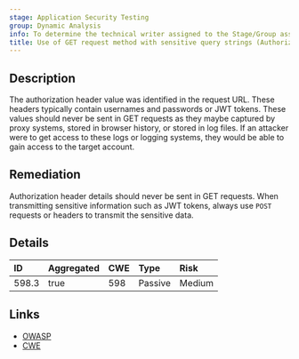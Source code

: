 ```yaml
---
stage: Application Security Testing
group: Dynamic Analysis
info: To determine the technical writer assigned to the Stage/Group associated with this page, see https://handbook.gitlab.com/handbook/product/ux/technical-writing/#assignments
title: Use of GET request method with sensitive query strings (Authorization header details)
---
```


## Description

The authorization header value was identified in the request URL. These headers typically contain
usernames and passwords or JWT tokens. These values should never be sent in GET requests as they
maybe captured by proxy systems, stored in browser history, or stored in log files. If an attacker
were to get access to these logs or logging systems, they would be able to gain access to the
target account.

## Remediation

Authorization header details should never be sent in GET requests. When transmitting sensitive information
such as JWT tokens, always use `POST` requests or headers to transmit the sensitive data.

## Details

| ID | Aggregated | CWE | Type | Risk |
|:---|:-----------|:----|:-----|:-----|
| 598.3 | true | 598 | Passive | Medium |

## Links

- [OWASP](https://owasp.org/www-community/vulnerabilities/Information_exposure_through_query_strings_in_url)
- [CWE](https://cwe.mitre.org/data/definitions/598.html)
